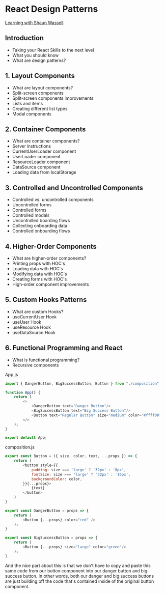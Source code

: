 # React Design Patterns
[Learning with Shaun Wassell](https://www.linkedin.com/learning/react-design-patterns/take-your-react-skills-to-the-next-level?contextUrn=urn%3Ali%3AlyndaLearningPath%3A5b32b6d5498e4ef39c04c55c&resume=false&u=93921834)

## Introduction
- Taking your React Skills to the next level
- What you should know
- What are design patterns?

## 1. Layout Components
- What are layout components?
- Split-screen components
- Split-screen components improvements
- Lists and items
- Creating different list types
- Modal components

## 2. Container Components
- What are container components?
- Server instructions
- CurrentUserLoader component
- UserLoader component
- ResourceLoader component
- DataSource component
- Loading data from localStorage

## 3. Controlled and Uncontrolled Components
- Controlled vs. uncontrolled components
- Uncontrolled forms
- Controlled forms
- Controlled modals
- Uncontrolled boarding flows
- Collecting onboarding data
- Controlled onboarding flows

## 4. Higher-Order Components
- What are higher-order components?
- Printing props with HOC's
- Loading data with HOC's
- Modifying data with HOC's
- Creating forms with HOC's
- High-order component improvements

## 5. Custom Hooks Patterns
- What are custom Hooks?
- useCurrentUser Hook
- useUser Hook
- useResource Hook
- useDataSource Hook

## 6. Functional Programming and React
- What is functional programming?
- Recursive components

App.js
```javascript
import { DangerButton, BigSuccessButton, Button } from "./composition";

function App() {
	return (
		<>
			<DangerButton text="Danger Button"/>
			<BigSuccessButton text="Big Success Button"/>
			<Button text="Regular Button" size="medium" color="#ffff00"/>
		</>
	);
}

export default App;
```

composition.js
```javascript
export const Button = ({ size, color, text, ...props }) => {
    return (
        <button style={{
            padding: size === 'large' ? '32px' : '8px',
            fontSize: size === 'large' ? '32px' : '16px',
            backgroundColor: color,
        }}{...props}>
            {text}
        </button>
    )
}

export const DangerButton = props => {
    return (
        <Button {...props} color="red" />
    );
}

export const BigSuccessButton = props => {
    return (
        <Button {...props} size="large" color="green"/>
    );
}
```

And the nice part about this is that we don't have to copy and paste this same code from our button component into our danger button and big success button. In other words, both our danger and big success buttons are just building off the code that's contained inside of the original button component.


